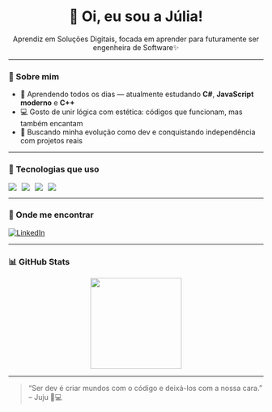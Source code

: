<h1 align="center">🌙 Oi, eu sou a Júlia!</h1>

<p align="center">
  Aprendiz em Soluções Digitais, focada em aprender para futuramente ser engenheira de Software✨
</p>

---

### 🌸 Sobre mim

- 🌱 Aprendendo todos os dias — atualmente estudando **C#**, **JavaScript moderno** e **C++**
- 💻 Gosto de unir lógica com estética: códigos que funcionam, mas também encantam
- 🎯 Buscando minha evolução como dev e conquistando independência com projetos reais

---

### 🧰 Tecnologias que uso

<div style="display: flex; gap: 10px;">
<img src="https://img.shields.io/badge/HTML5-E34F26?style=for-the-badge&logo=html5&logoColor=white" />
<img src="https://img.shields.io/badge/CSS3-1572B6?style=for-the-badge&logo=css3&logoColor=white" />
<img src="https://img.shields.io/badge/JavaScript-F7DF1E?style=for-the-badge&logo=javascript&logoColor=black" />
<img src="https://img.shields.io/badge/Python-3776AB?style=for-the-badge&logo=python&logoColor=white" />


</div>

---

### 💌 Onde me encontrar

[![LinkedIn](https://img.shields.io/badge/-LinkedIn-0077B5?style=flat-square&logo=LinkedIn&logoColor=white)](https://www.linkedin.com/in/j%C3%BAlia-carolina-52546a356/)


---

### 📊 GitHub Stats

<div align="center">
  <img height="180em" src="https://github-readme-stats.vercel.app/api?username=JuuhhCarol&show_icons=true&theme=tokyonight"/>
</div>

---

> “Ser dev é criar mundos com o código e deixá-los com a nossa cara.” – Juju 🌙💻
